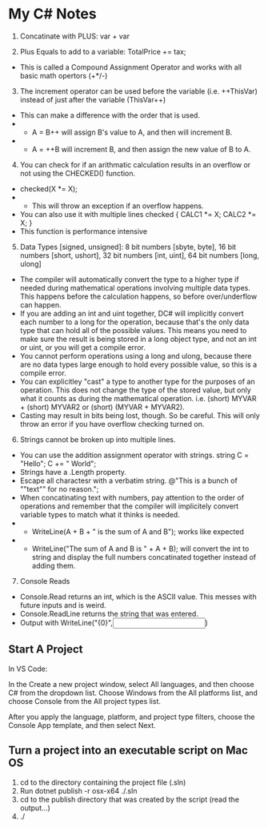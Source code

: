 # My C# Notes #

1. Concatinate with PLUS: var + var

2. Plus Equals to add to a variable: TotalPrice += tax;
 - This is called a Compound Assignment Operator and works with all basic math opertors (+*/-)

3. The increment operator can be used before the variable (i.e. ++ThisVar) instead of just after the variable (ThisVar++)
 - This can make a difference with the order that is used.
 - - A = B++ will assign B's value to A, and then will increment B.
 - - A = ++B will increment B, and then assign the new value of B to A.

4. You can check for if an arithmatic calculation results in an overflow or not using the CHECKED() function.
 - checked(X *= X);
 - - This will throw an exception if an overflow happens.
 - You can also use it with multiple lines
 checked
 {
     CALC1 *= X;
     CALC2 *= X;
 }
 - This function is performance intensive

5. Data Types [signed, unsigned]: 8 bit numbers [sbyte, byte], 16 bit numbers [short, ushort], 32 bit numbers [int, uint], 64 bit numbers [long, ulong]
 - The compiler will automatically convert the type to a higher type if needed during mathematical operations involving multiple data types. This happens before the calculation happens, so before over/underflow can happen.
 - If you are adding an int and uint together, DC# will implicitly convert each number to a long for the operation, because that's the only data type that can hold all of the possible values. This means you need to make sure the result is being stored in a long object type, and not an int or uint, or you will get a compile error.
 - You cannot perform operations using a long and ulong, because there are no data types large enough to hold every possible value, so this is a compile error.
 - You can explicitley "cast" a type to another type for the purposes of an operation. This does not change the type of the stored value, but only what it counts as during the mathematical operation. i.e. (short) MYVAR + (short) MYVAR2 or (short) (MYVAR + MYVAR2).
  - Casting may result in bits being lost, though. So be careful. This will only throw an error if you have overflow checking turned on.

6. Strings cannot be broken up into multiple lines.
 - You can use the addition assignment operator with strings. string C = "Hello"; C += " World";
 - Strings have a .Length property.
 - Escape all charactesr with a verbatim string. @"This is a bunch of ""text"" for no reason.";
 - When concatinating text with numbers, pay attention to the order of operations and remember that the compiler will implicitely convert variable types to match what it thinks is needed.
 - - WriteLine(A + B + " is the sum of A and B"); works like expected
 - - WriteLine("The sum of A and B is " + A + B); will convert the int to string and display the full numbers concatinated together instead of adding them.

7. Console Reads
 - Console.Read returns an int, which is the ASCII value. This messes with future inputs and is weird.
 - Console.ReadLine returns the string that was entered.
 - Output with WriteLine("{0}",<input variable name>)

## Start A Project ##

In VS Code:

In the Create a new project window, select All languages, and then choose C# from the dropdown list. Choose Windows from the All platforms list, and choose Console from the All project types list.

After you apply the language, platform, and project type filters, choose the Console App template, and then select Next.

## Turn a project into an executable script on Mac OS ##
1. cd to the directory containing the project file (.sln)
2. Run dotnet publish -r osx-x64 ./<file>.sln
3. cd to the publish directory that was created by the script (read the output...)
4. ./<file that matches the project name>